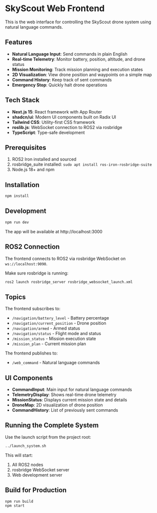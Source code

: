 # SkyScout Web Frontend

This is the web interface for controlling the SkyScout drone system using natural language commands.

## Features

- **Natural Language Input**: Send commands in plain English
- **Real-time Telemetry**: Monitor battery, position, altitude, and drone status
- **Mission Monitoring**: Track mission planning and execution states
- **2D Visualization**: View drone position and waypoints on a simple map
- **Command History**: Keep track of sent commands
- **Emergency Stop**: Quickly halt drone operations

## Tech Stack

- **Next.js 15**: React framework with App Router
- **shadcn/ui**: Modern UI components built on Radix UI
- **Tailwind CSS**: Utility-first CSS framework
- **roslib.js**: WebSocket connection to ROS2 via rosbridge
- **TypeScript**: Type-safe development

## Prerequisites

1. ROS2 Iron installed and sourced
2. rosbridge_suite installed: `sudo apt install ros-iron-rosbridge-suite`
3. Node.js 18+ and npm

## Installation

```bash
npm install
```

## Development

```bash
npm run dev
```

The app will be available at http://localhost:3000

## ROS2 Connection

The frontend connects to ROS2 via rosbridge WebSocket on `ws://localhost:9090`.

Make sure rosbridge is running:
```bash
ros2 launch rosbridge_server rosbridge_websocket_launch.xml
```

## Topics

The frontend subscribes to:
- `/navigation/battery_level` - Battery percentage
- `/navigation/current_position` - Drone position
- `/navigation/armed` - Armed status
- `/navigation/status` - Flight mode and status
- `/mission_status` - Mission execution state
- `/mission_plan` - Current mission plan

The frontend publishes to:
- `/web_command` - Natural language commands

## UI Components

- **CommandInput**: Main input for natural language commands
- **TelemetryDisplay**: Shows real-time drone telemetry
- **MissionStatus**: Displays current mission state and details
- **DroneMap**: 2D visualization of drone position
- **CommandHistory**: List of previously sent commands

## Running the Complete System

Use the launch script from the project root:
```bash
../launch_system.sh
```

This will start:
1. All ROS2 nodes
2. rosbridge WebSocket server
3. Web development server

## Build for Production

```bash
npm run build
npm start
```
